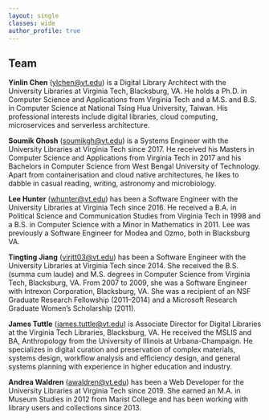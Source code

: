 ```yaml
---
layout: single
classes: wide
author_profile: true
---
```


## Team

**Yinlin Chen** (<ylchen@vt.edu>) is a Digital Library Architect with the University Libraries at Virginia Tech, Blacksburg, VA. He holds a Ph.D. in Computer Science and Applications from Virginia Tech and a M.S. and B.S. in Computer Science at National Tsing Hua University, Taiwan. His professional interests include digital libraries, cloud computing, microservices and serverless architecture.

**Soumik Ghosh** (<soumikgh@vt.edu>) is a Systems Engineer with the University Libraries at Virginia Tech since 2017. He received his Masters in Computer Science and Applications from Virginia Tech in 2017 and his Bachelors in Computer Science from West Bengal University of Technology. Apart from containerisation and cloud native architectures, he likes to dabble in casual reading, writing, astronomy and microbiology.

**Lee Hunter** (<whunter@vt.edu>) has been a Software Engineer with the University Libraries at Virginia Tech since 2016. He received a B.A. in Political Science and Communication Studies from Virginia Tech in 1998 and a B.S. in Computer Science with a Minor in Mathematics in 2011. Lee was previously a Software Engineer for Modea and Ozmo, both in Blacksburg VA.

**Tingting Jiang** (<virjtt03@vt.edu>) has been a Software Engineer with the University Libraries at Virginia Tech since 2014. She received the B.S. (summa cum laude) and M.S. degrees in Computer Science from Virginia Tech, Blacksburg, VA. From 2007 to 2009, she was a Software Engineer with Intrexon Corporation, Blacksburg, VA. She was a recipient of an NSF Graduate Research Fellowship (2011–2014) and a Microsoft Research Graduate Women’s Scholarship (2011).

**James Tuttle** (<james.tuttle@vt.edu>) is Associate Director for Digital Libraries at the Virginia Tech Libraries, Blacksburg, VA. He received the MSLIS and BA, Anthropology from the University of Illinois at Urbana-Champaign. He specializes in digital curation and preservation of complex materials, systems design, workflow analysis and efficiency design, and general systems planning with experience in higher education and industry.

**Andrea Waldren** (<awaldren@vt.edu>) has been a Web Developer for the University Libraries at Virginia Tech since 2019. She earned an M.A. in Museum Studies in 2012 from Marist College and has been working with library users and collections since 2013.